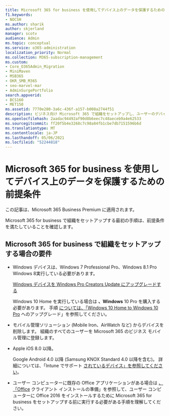 ```yaml
---
title: Microsoft 365 for business を使用してデバイス上のデータを保護するための前提条件
f1.keywords:
- NOCSH
ms.author: sharik
author: skjerland
manager: scotv
audience: Admin
ms.topic: conceptual
ms.service: o365-administration
localization_priority: Normal
ms.collection: M365-subscription-management
ms.custom:
- Core_O365Admin_Migration
- MiniMaven
- MSB365
- OKR_SMB_M365
- seo-marvel-mar
- AdminSurgePortfolio
search.appverid:
- BCS160
- MET150
ms.assetid: 7770e280-3a6c-436f-a157-b008a2744f51
description: ビジネス向け Microsoft 365 で組織をセットアップし、ユーザーのデバイスで作業データを保護するための要件について説明します。
ms.openlocfilehash: 2aadac94492af90d8b6eec7c48aeceb9a4e62533
ms.sourcegitcommit: ff20f5b4e3268c7c98a84fb1cbe7db7151596b6d
ms.translationtype: MT
ms.contentlocale: ja-JP
ms.lasthandoff: 05/06/2021
ms.locfileid: "52244818"
---
```

# <a name="prerequisites-for-protecting-data-on-devices-with-microsoft-365-for-business"></a>Microsoft 365 for business を使用してデバイス上のデータを保護するための前提条件

この記事は、Microsoft 365 Business Premium に適用されます。

Microsoft 365 for business で組織をセットアップする最初の手順は、前提条件を満たしていることを確認します。
  
## <a name="requirements-for-setting-up-your-organization-with-microsoft-365-for-business"></a>Microsoft 365 for business で組織をセットアップする場合の要件

- Windows デバイスは、Windows 7 Professional Pro、Windows 8.1 Pro Windows 8実行している必要があります。
    
    [Windows デバイスを Windows Pro Creators Update にアップグレードする](upgrade-to-windows-pro-creators-update.md)
    
    Windows 10 Home を実行している場合は **、Windows** 10 Pro を購入する必要があります。 手順 [については、「Windows 10 Home to Windows 10 Pro](../business-video/upgrade.md) へのアップグレード」を参照してください。 
    
- モバイル管理ソリューション (Mobile Iron、AirWatch など) からデバイスを削除します。 組織のすべてのユーザーを Microsoft 365 のビジネス モバイル管理に登録します。
    
- Apple iOS 8.0 以降。
    
    Google Android 4.0 以降 (Samsung KNOX Standard 4.0 以降を含む)。 詳細については、「Intune でサポート [されているデバイス」を参照してください](/mem/intune/fundamentals/supported-devices-browsers)。
    
- ユーザー コンピューターに既存の Office アプリケーションがある場合は [、「Office](prepare-for-office-client-deployment.md) クライアント インストールの準備」を参照して、ユーザー コンピューターに Office 2016 をインストールするために Microsoft 365 for business をセットアップする前に実行する必要がある手順を理解してください。